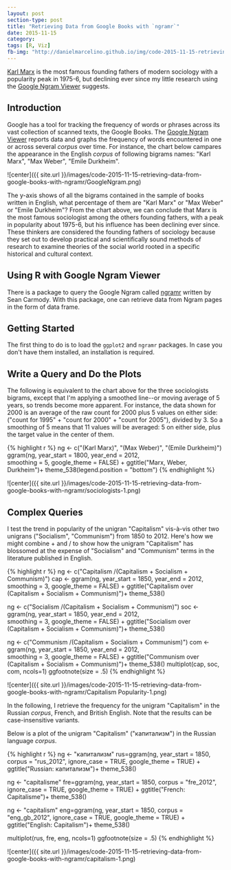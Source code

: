 ```yaml
---
layout: post
section-type: post
title: "Retrieving Data from Google Books with `ngramr`"
date: 2015-11-15
category:
tags: [R, Viz]
fb-img: "http://danielmarcelino.github.io/img/code-2015-11-15-retrieving-data-from-google-books-with-ngramr/sociologists-1.png"
---
```


[Karl Marx](https://en.wikipedia.org/wiki/Karl_Marx) is the most famous founding fathers of modern sociology with a popularity peak in 1975-6, but declining ever since my little research using the [Google Ngram Viewer](https://books.google.com/ngrams) suggests.

## Introduction 
Google has a tool for tracking the frequency of words or phrases across its vast collection of scanned texts, the Google Books. The [Google Ngram Viewer](https://books.google.com/ngrams) reports data and graphs the frequency of words encountered in one or across several *corpus* over time. For instance, the chart below campares the appearance in the English *corpus* of following bigrams names: "Karl Marx", "Max Weber", "Emile Durkheim". 

![center]({{ site.url }}/images/code-2015-11-15-retrieving-data-from-google-books-with-ngramr/GoogleNgram.png)


The y-axis shows of all the bigrams contained in the sample of books written in English, what percentage of them are "Karl Marx" or "Max Weber" or "Emile Durkheim"? From the chart above, we can conclude that Marx is the most famous sociologist among the others founding fathers, with a peak in popularity about 1975-6, but his influence has been declining ever since. These thinkers are considered the founding fathers of sociology because they set out to develop practical and scientifically sound methods of research to examine theories of the social world rooted in a specific historical and cultural context. 

## Using R with Google Ngram Viewer

There is a package to query the Google Ngram called [ngramr](https://cran.r-project.org/web/packages/ngramr/index.html) written by Sean Carmody. With this package, one can retrieve data from Ngram pages in the form of data frame.  

## Getting Started
The first thing to do is to load the `ggplot2` and `ngramr` packages. In case you don't have them installed, an installation is required.


## Write a Query and Do the Plots

The following is equivalent to the chart above for the three sociologists bigrams, except that I'm applying a smoothed line--or moving average of 5 years, so trends become more apparent. For instance, the data shown for 2000 is an average of the raw count for 2000 plus 5 values on either side: ("count for 1995" + "count for 2000" + "count for 2005"), divided by 3. So a smoothing of 5 means that 11 values will be averaged: 5 on either side, plus the target value in the center of them.


{% highlight r %}
ng <- c("(Karl Marx)", "(Max Weber)", "(Emile Durkheim)") 
ggram(ng, year_start = 1800, 
      year_end = 2012,  
      smoothing = 5,
      google_theme = FALSE) +
  ggtitle("Marx, Weber, Durkheim")+
    theme_538(legend.position = "bottom")
{% endhighlight %}

![center]({{ site.url }}/images/code-2015-11-15-retrieving-data-from-google-books-with-ngramr/sociologists-1.png) 


## Complex Queries

I test the trend in popularity of the unigran "Capitalism" vis-à-vis other two unigrans ("Socialism", "Communism") from 1850 to 2012. Here's how we might combine + and / to show how the unigram "Capitalism" has blossomed at the expense of "Socialism" and "Communism" terms in the literature published in English.


{% highlight r %}
ng <- c("Capitalism /(Capitalism + Socialism + Communism)")
cap <- ggram(ng, year_start = 1850, 
      year_end = 2012,  
      smoothing = 3,
      google_theme = FALSE) +
  ggtitle("Capitalism over (Capitalism + Socialism + Communism)")+
    theme_538()

ng <- c("Socialism /(Capitalism + Socialism + Communism)")
soc <- ggram(ng, year_start = 1850, 
      year_end = 2012,  
      smoothing = 3,
      google_theme = FALSE) +
  ggtitle("Socialism over (Capitalism + Socialism + Communism)")+
    theme_538()

ng <- c("Communism /(Capitalism + Socialism + Communism)")
com <- ggram(ng, year_start = 1850, 
      year_end = 2012,  
      smoothing = 3,
      google_theme = FALSE) +
  ggtitle("Communism over (Capitalism + Socialism + Communism)")+
    theme_538()
multiplot(cap, soc, com, ncols=1)
ggfootnote(size = .5)
{% endhighlight %}

![center]({{ site.url }}/images/code-2015-11-15-retrieving-data-from-google-books-with-ngramr/Capitalism Popularity-1.png) 

In the following, I retrieve the frequency for the unigram "Capitalism" in the Russian *corpus*, French, and British English. Note that the results can be case-insensitive variants.

Below is a plot of the unigram "Capitalism" ("капитализм") in the Russian language *corpus*.


{% highlight r %}
ng <- "капитализм"
rus=ggram(ng, year_start = 1850, 
      corpus = "rus_2012",
      ignore_case = TRUE, 
      google_theme = TRUE) +
    ggtitle("Russian: капитализм")+
     theme_538()

ng <- "capitalisme"
fre=ggram(ng, year_start = 1850, 
      corpus = "fre_2012",
      ignore_case = TRUE, 
      google_theme = TRUE) +
    ggtitle("French: Capitalisme")+
     theme_538()

ng <- "capitalism"
eng=ggram(ng, year_start = 1850, 
      corpus = "eng_gb_2012",
      ignore_case = TRUE, 
      google_theme = TRUE) +
    ggtitle("English: Capitalism")+
     theme_538()

multiplot(rus, fre, eng, ncols=1)
ggfootnote(size = .5)
{% endhighlight %}

![center]({{ site.url }}/images/code-2015-11-15-retrieving-data-from-google-books-with-ngramr/capitalism-1.png) 

    
    
